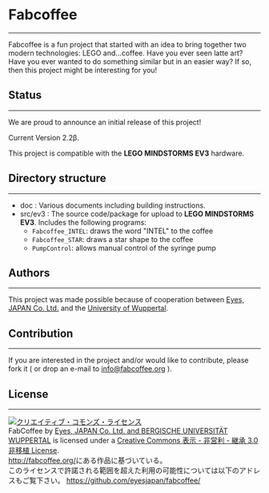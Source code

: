 # Fabcoffee
---
Fabcoffee is a fun project that started with an idea to bring together two modern technologies: LEGO and…coffee. Have you ever seen latte art? Have you ever wanted to do something similar but in an easier way? If so, then this project might be interesting for you!

## Status
---
We are proud to announce an initial release of this project!

Current Version 2.2β.

This project is compatible with the __LEGO MINDSTORMS EV3__ hardware.

## Directory structure
---
- doc : Various documents including building instructions.
- src/ev3 : The source code/package for upload to __LEGO MINDSTORMS EV3__. Includes the following programs:
  - `Fabcoffee_INTEL`: draws the word "INTEL" to the coffee
  - `Fabcoffee_STAR`: draws a star shape to the coffee
  - `PumpControl`: allows manual control of the syringe pump

## Authors
---
This project was made possible because of cooperation between [Eyes, JAPAN Co. Ltd.](http://nowhere.co.jp) and the [University of Wuppertal](http://www.uni-wuppertal.de).

## Contribution
---
If you are interested in the project and/or would like to contribute, please fork it ( or drop an e-mail to info@fabcoffee.org ).

## License
---
<a rel="license" href="http://creativecommons.org/licenses/by-nc-sa/3.0/deed.ja"><img alt="クリエイティブ・コモンズ・ライセンス" style="border-width:0" src="http://i.creativecommons.org/l/by-nc-sa/3.0/88x31.png" /></a><br /><span xmlns:dct="http://purl.org/dc/terms/" property="dct:title">FabCoffee</span> by <a xmlns:cc="http://creativecommons.org/ns#" href="http://fabcoffee.org/" property="cc:attributionName" rel="cc:attributionURL">Eyes, JAPAN Co. Ltd. and BERGISCHE UNIVERSITÄT WUPPERTAL</a> is licensed under a <a rel="license" href="http://creativecommons.org/licenses/by-nc-sa/3.0/deed.ja">Creative Commons 表示 - 非営利 - 継承 3.0 非移植 License</a>.<br /><a xmlns:dct="http://purl.org/dc/terms/" href="http://fabcoffee.org/" rel="dct:source">http://fabcoffee.org/</a>にある作品に基づいている。<br />このライセンスで許諾される範囲を超えた利用の可能性については以下のアドレスもご覧下さい。 <a xmlns:cc="http://creativecommons.org/ns#" href="https://github.com/eyesjapan/fabcoffee/" rel="cc:morePermissions">https://github.com/eyesjapan/fabcoffee/</a>
